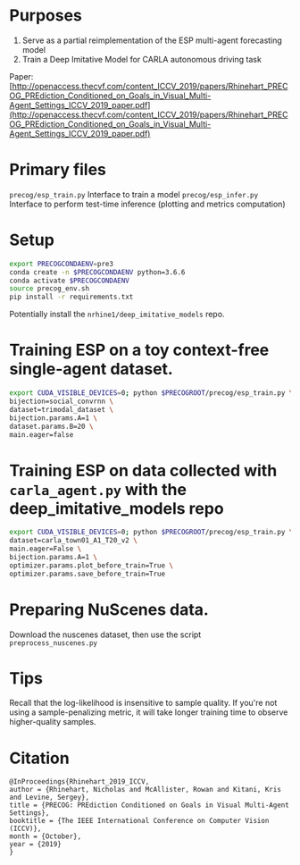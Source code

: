 # Purposes

1. Serve as a partial reimplementation of the ESP multi-agent forecasting model
2. Train a Deep Imitative Model for CARLA autonomous driving task

Paper:
[http://openaccess.thecvf.com/content_ICCV_2019/papers/Rhinehart_PRECOG_PREdiction_Conditioned_on_Goals_in_Visual_Multi-Agent_Settings_ICCV_2019_paper.pdf](http://openaccess.thecvf.com/content_ICCV_2019/papers/Rhinehart_PRECOG_PREdiction_Conditioned_on_Goals_in_Visual_Multi-Agent_Settings_ICCV_2019_paper.pdf)

# Primary files
`precog/esp_train.py` Interface to train a model
`precog/esp_infer.py` Interface to perform test-time inference (plotting and metrics computation)

# Setup

```bash
export PRECOGCONDAENV=pre3
conda create -n $PRECOGCONDAENV python=3.6.6
conda activate $PRECOGCONDAENV
source precog_env.sh
pip install -r requirements.txt
```

Potentially install the `nrhine1/deep_imitative_models` repo.

# Training ESP on a toy context-free single-agent dataset.
```bash
export CUDA_VISIBLE_DEVICES=0; python $PRECOGROOT/precog/esp_train.py \
bijection=social_convrnn \
dataset=trimodal_dataset \
bijection.params.A=1 \
dataset.params.B=20 \
main.eager=false
```

# Training ESP on data collected with `carla_agent.py` with the deep_imitative_models repo

```bash
export CUDA_VISIBLE_DEVICES=0; python $PRECOGROOT/precog/esp_train.py \
dataset=carla_town01_A1_T20_v2 \
main.eager=False \
bijection.params.A=1 \
optimizer.params.plot_before_train=True \
optimizer.params.save_before_train=True
```

# Preparing NuScenes data.
Download the nuscenes dataset, then use the script `preprocess_nuscenes.py`

# Tips
Recall that the log-likelihood is insensitive to sample quality. If you're not using a sample-penalizing metric, it will take longer training time to observe higher-quality samples.

# Citation
```
@InProceedings{Rhinehart_2019_ICCV,
author = {Rhinehart, Nicholas and McAllister, Rowan and Kitani, Kris and Levine, Sergey},
title = {PRECOG: PREdiction Conditioned on Goals in Visual Multi-Agent Settings},
booktitle = {The IEEE International Conference on Computer Vision (ICCV)},
month = {October},
year = {2019}
}
```